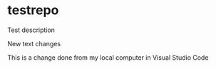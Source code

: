 # testrepo
Test description

New text changes

This is a change done from my local computer in Visual Studio Code